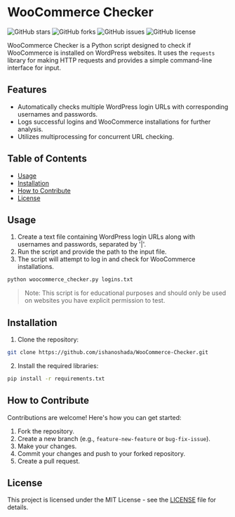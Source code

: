 # WooCommerce Checker

![GitHub stars](https://img.shields.io/github/stars/ishanoshada/WooCommerce-Checker?style=flat-square)
![GitHub forks](https://img.shields.io/github/forks/ishanoshada/WooCommerce-Checker?style=flat-square)
![GitHub issues](https://img.shields.io/github/issues/ishanoshada/WooCommerce-Checker?style=flat-square)
![GitHub license](https://img.shields.io/github/license/ishanoshada/WooCommerce-Checker?style=flat-square)

WooCommerce Checker is a Python script designed to check if WooCommerce is installed on WordPress websites. It uses the `requests` library for making HTTP requests and provides a simple command-line interface for input.


## Features

- Automatically checks multiple WordPress login URLs with corresponding usernames and passwords.
- Logs successful logins and WooCommerce installations for further analysis.
- Utilizes multiprocessing for concurrent URL checking.

## Table of Contents

- [Usage](#usage)
- [Installation](#installation)
- [How to Contribute](#how-to-contribute)
- [License](#license)

## Usage

1. Create a text file containing WordPress login URLs along with usernames and passwords, separated by '|'.
2. Run the script and provide the path to the input file.
3. The script will attempt to log in and check for WooCommerce installations.

```bash
python woocommerce_checker.py logins.txt
```

> Note: This script is for educational purposes and should only be used on websites you have explicit permission to test.

## Installation

1. Clone the repository:

```bash
git clone https://github.com/ishanoshada/WooCommerce-Checker.git
```

2. Install the required libraries:

```bash
pip install -r requirements.txt
```

## How to Contribute

Contributions are welcome! Here's how you can get started:

1. Fork the repository.
2. Create a new branch (e.g., `feature-new-feature` or `bug-fix-issue`).
3. Make your changes.
4. Commit your changes and push to your forked repository.
5. Create a pull request.

## License

This project is licensed under the MIT License - see the [LICENSE](LICENSE) file for details.
```

